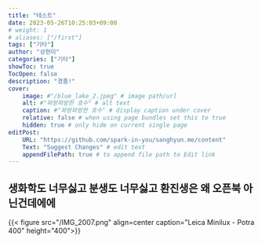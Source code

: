 ```yaml
---
title: "테스트"
date: 2023-05-26T10:25:03+09:00
# weight: 1
# aliases: ["/first"]
tags: ["기타"]
author: "상현이"
categories: ["기타"]
showToc: true
TocOpen: false
description: "경품!"
cover:
    image: #"/blue_lake_2.jpeg" # image path/url
    alt: #"파랑파랑한 호수" # alt text
    caption: #"파랑파랑한 호수" # display caption under cover
    relative: false # when using page bundles set this to true
    hidden: true # only hide on current single page
editPost:
    URL: "https://github.com/spark-in-you/sanghyun.me/content"
    Text: "Suggest Changes" # edit text
    appendFilePath: true # to append file path to Edit link
---
```

## 생화학도 너무싫고 분생도 너무싫고 환진생은 왜 오픈북 아닌건데에에
{{< figure src="/IMG_2007.png" align=center caption="Leica Minilux - Potra 400" height="400">}}